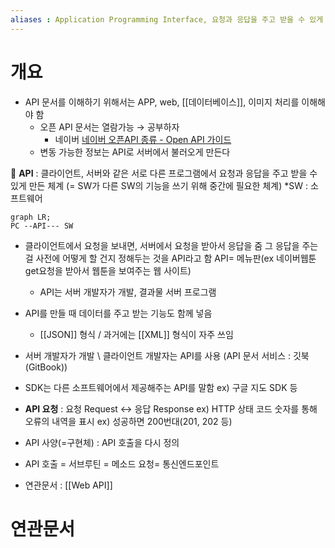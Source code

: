 ```yaml
---
aliases : Application Programming Interface, 요청과 응답을 주고 받을 수 있게 만든 체계
---
```



# 개요
- API 문서를 이해하기 위해서는 APP, web, [[데이터베이스]], 이미지 처리를 이해해야 함
	- 오픈 API 문서는 열람가능 → 공부하자
	    - 네이버
	        [네이버 오픈API 종류 - Open API 가이드](https://developers.naver.com/docs/common/openapiguide/apilist.md)
	- 변동 가능한 정보는 API로 서버에서 불러오게 만든다 


📌 **API** : 클라이언트, 서버와 같은 서로 다른 프로그램에서 요청과 응답을 주고 받을 수 있게 만든 체계 (= SW가 다른 SW의 기능을 쓰기 위해 중간에 필요한 체계) *SW : 소프트웨어
```mermaid
graph LR;
PC --API--- SW
```
- 클라이언트에서 요청을 보내면, 서버에서 요청을 받아서 응답을 줌
    그 응답을 주는 걸 사전에 어떻게 할 건지 정해두는 것을 API라고 함
    API= 메뉴판(ex 네이버웹툰 get요청을 받아서 웹툰을 보여주는 웹 사이트) 
    - API는 서버 개발자가 개발, 결과물 서버 프로그램
- API를 만들 때 데이터를 주고 받는 기능도 함께 넣음
    - [[JSON]] 형식 / 과거에는 [[XML]] 형식이 자주 쓰임
- 서버 개발자가 개발 \ 클라이언트 개발자는 API를 사용 (API 문서 서비스 : 깃북(GitBook))
- SDK는 다른 소프트웨어에서 제공해주는 API를 말함 ex) 구글 지도 SDK 등
- **API 요청** : 요청 Request ↔ 응답 Response
    ex) HTTP 상태 코드
    숫자를 통해 오류의 내역을 표시 ex) 성공하면 200번대(201, 202 등)


- API 사양(=구현체) : API 호출을 다시 정의
- API 호출 = 서브루틴 = 메소드 요청= 통신엔드포인트
- 연관문서 : [[Web API]]


# 연관문서